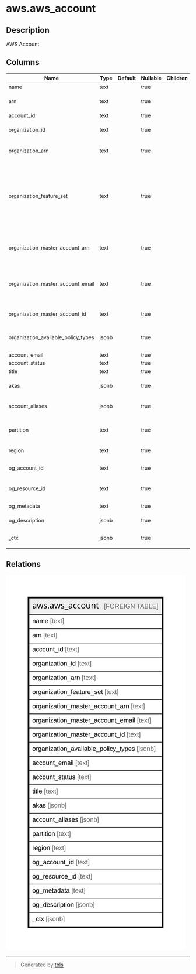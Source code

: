 # aws.aws_account

## Description

AWS Account

## Columns

| Name | Type | Default | Nullable | Children | Parents | Comment |
| ---- | ---- | ------- | -------- | -------- | ------- | ------- |
| name | text |  | true |  |  | Account Name |
| arn | text |  | true |  |  | The Amazon Resource Name (ARN) specifying the account. |
| account_id | text |  | true |  |  | Title of the resource. |
| organization_id | text |  | true |  |  | The unique identifier (ID) of an organization, if applicable. |
| organization_arn | text |  | true |  |  | The Amazon Resource Name (ARN) of an organization. |
| organization_feature_set | text |  | true |  |  | Specifies the functionality that currently is available to the organization. If set to "ALL", then all features are enabled and policies can be applied to accounts in the organization. If set to "CONSOLIDATED_BILLING", then only consolidated billing functionality is available. |
| organization_master_account_arn | text |  | true |  |  | The Amazon Resource Name (ARN) of the account that is designated as the management account for the organization |
| organization_master_account_email | text |  | true |  |  | The email address that is associated with the AWS account that is designated as the management account for the organization |
| organization_master_account_id | text |  | true |  |  | The unique identifier (ID) of the management account of an organization |
| organization_available_policy_types | jsonb |  | true |  |  | The Region opt-in status. The possible values are opt-in-not-required, opted-in, and not-opted-in |
| account_email | text |  | true |  |  | Account email |
| account_status | text |  | true |  |  | Account statue |
| title | text |  | true |  |  | Title of the resource. |
| akas | jsonb |  | true |  |  | Array of globally unique identifier strings (also known as) for the resource. |
| account_aliases | jsonb |  | true |  |  | A list of aliases associated with the account, if applicable. |
| partition | text |  | true |  |  | The AWS partition in which the resource is located (aws, aws-cn, or aws-us-gov). |
| region | text |  | true |  |  | The AWS Region in which the resource is located. |
| og_account_id | text |  | true |  |  | The Platform Account ID in which the resource is located. |
| og_resource_id | text |  | true |  |  | The unique ID of the resource in opengovernance. |
| og_metadata | text |  | true |  |  | Platform Metadata of the AWS resource. |
| og_description | jsonb |  | true |  |  | The full model description of the resource |
| _ctx | jsonb |  | true |  |  | Steampipe context in JSON form, e.g. connection_name. |

## Relations

![er](aws.aws_account.svg)

---

> Generated by [tbls](https://github.com/k1LoW/tbls)
